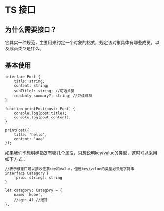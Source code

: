 # TS 接口


## 为什么需要接口？

它其实一种规范，主要用来约定一个对象的格式，规定该对象具体有哪些成员，以及成员类型是什么。

## 基本使用

```
interface Post {
    title: string;
    content: string;
    subTitle?: string; //可选成员
    readonly summary?: string; //只读成员
}

function printPost(post: Post) {
    console.log(post.title);
    console.log(post.content);
}

printPost({
    title: 'hello',
    content: 'aaa'
});
```

如果我们不想明确指定有哪几个属性，只想说明key/value的类型，这时可以采用如下方式：

```
//表示该接口可以接收任意key和value，但是key/value的类型必须是字符串
interface Category {
    [prop: string]: string
}

let category: Category = {
    name: 'kobe',
    //age: 41 //报错
};
```
